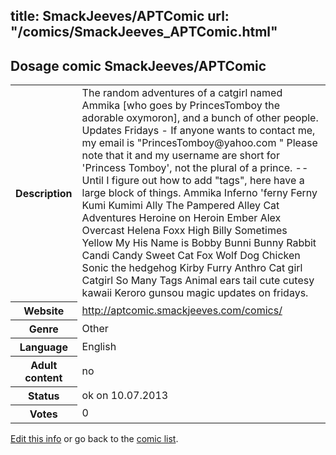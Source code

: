 title: SmackJeeves/APTComic
url: "/comics/SmackJeeves_APTComic.html"
---
Dosage comic SmackJeeves/APTComic
-----------------------------------------

<p id="msg"></p>
<script type="text/javascript">
if (window.location.search === '?edit_info_mail=sent_ok') {
  var elem = document.getElementById("msg");
  elem.innerHTML = 'Edited information sucessfully sent for review, which is usually done daily. Thanks!';
  elem.className = 'ok';
}
</script>
<table class="comicinfo">
<tr>
<th>Description</th><td>The random adventures of a catgirl named Ammika [who goes by PrincesTomboy the adorable oxymoron], and a bunch of other people. Updates Fridays - If anyone wants to contact me, my email is &quot;PrincesTomboy@yahoo.com &quot; Please note that it and my username are short for 'Princess Tomboy', not the plural of a prince. -- Until I figure out how to add &quot;tags&quot;, here have a large block of things. Ammika Inferno 'ferny Ferny Kumi Kumimi Ally The Pampered Alley Cat Adventures Heroine on Heroin Ember Alex Overcast Helena Foxx High Billy Sometimes Yellow My His Name is Bobby Bunni Bunny Rabbit Candi Candy Sweet Cat Fox Wolf Dog Chicken Sonic the hedgehog Kirby Furry Anthro Cat girl Catgirl So Many Tags Animal ears tail cute cutesy kawaii Keroro gunsou magic updates on fridays.</td>
</tr>
<tr>
<th>Website</th><td><a href="http://aptcomic.smackjeeves.com/comics/">http://aptcomic.smackjeeves.com/comics/</a></td>
</tr>
<tr>
<th>Genre</th><td>Other</td>
</tr>
<tr>
<th>Language</th><td>English</td>
</tr>
<tr>
<th>Adult content</th><td>no</td>
</tr>
<tr>
<th>Status</th><td>ok on 10.07.2013</td>
</tr>
<tr>
<th>Votes</th><td>0</td>
</tr>
</table>

[Edit this info](SmackJeeves_APTComic_edit.html) or go back to the [comic list](../comic-index.html).
